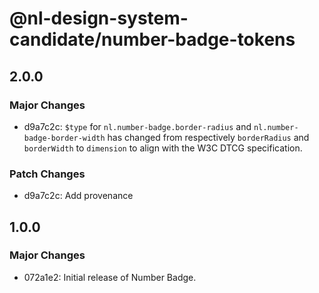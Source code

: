 # @nl-design-system-candidate/number-badge-tokens

## 2.0.0

### Major Changes

- d9a7c2c: `$type` for `nl.number-badge.border-radius` and `nl.number-badge-border-width` has changed from respectively `borderRadius` and `borderWidth` to `dimension` to align with the W3C DTCG specification.

### Patch Changes

- d9a7c2c: Add provenance

## 1.0.0

### Major Changes

- 072a1e2: Initial release of Number Badge.
